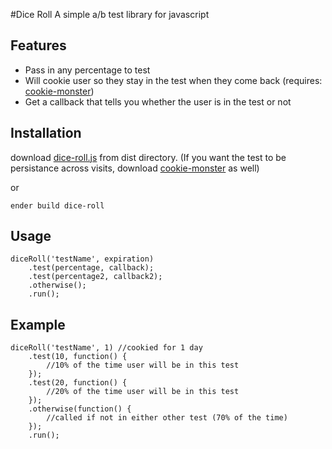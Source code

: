 #Dice Roll
A simple a/b test library for javascript

## Features

- Pass in any percentage to test
- Will cookie user so they stay in the test when they come back (requires: [cookie-monster](https://github.com/jgallen23/cookie-monster))
- Get a callback that tells you whether the user is in the test or not

## Installation

download [dice-roll.js](https://github.com/jgallen23/dice-roll/blob/master/dist/dice-roll.js) from dist directory.
(If you want the test to be persistance across visits, download [cookie-monster](https://github.com/jgallen23/cookie-monster) as well)

or

	ender build dice-roll

## Usage

	diceRoll('testName', expiration)
		.test(percentage, callback);
		.test(percentage2, callback2);
		.otherwise();
		.run();

## Example

	diceRoll('testName', 1) //cookied for 1 day
		.test(10, function() {
			//10% of the time user will be in this test
		});
		.test(20, function() {
			//20% of the time user will be in this test 
		});
		.otherwise(function() {
			//called if not in either other test (70% of the time)
		});
		.run();

